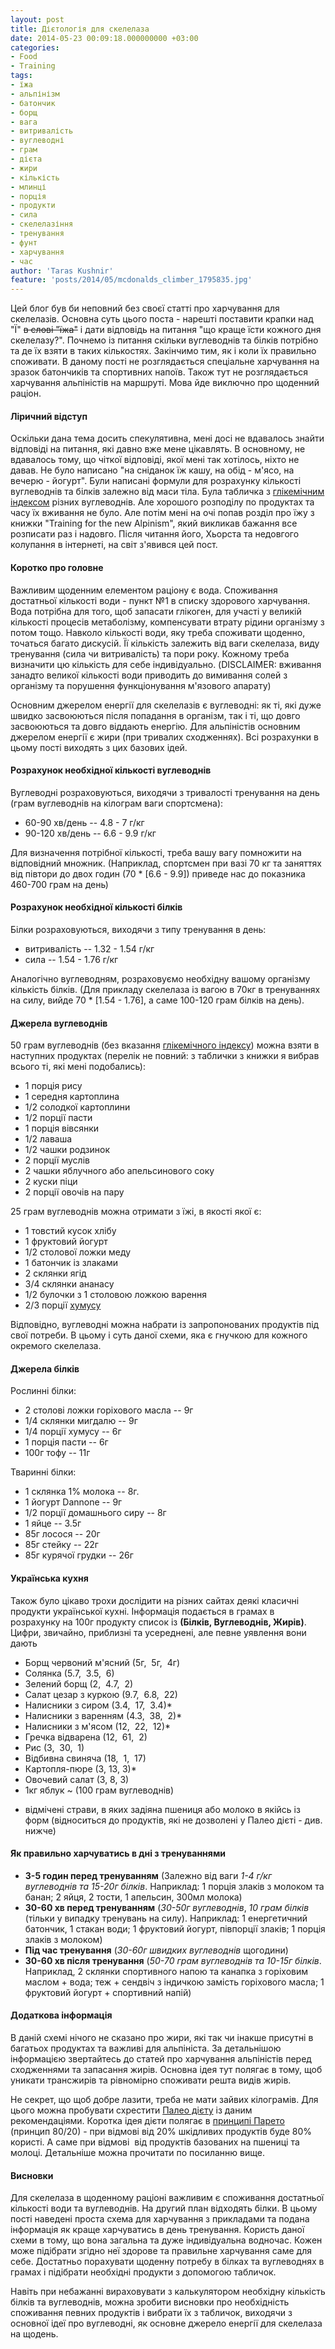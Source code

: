 ```yaml
---
layout: post
title: Дієтологія для скелелаза
date: 2014-05-23 00:09:18.000000000 +03:00
categories:
- Food
- Training
tags:
- їжа
- альпінізм
- батончик
- борщ
- вага
- витривалість
- вуглеводні
- грам
- дієта
- жири
- кількість
- млинці
- порція
- продукти
- сила
- скелелазіння
- тренування
- фунт
- харчування
- час
author: 'Taras Kushnir'
feature: 'posts/2014/05/mcdonalds_climber_1795835.jpg'
---
```


Цей блог був би неповний без своєї статті про харчування для скелелазів. Основна суть цього поста - нарешті поставити крапки над "Ї" <del>в слові "їжа"</del> і дати відповідь на питання "що краще їсти кожного дня скелелазу?". Почнемо із питання скільки вуглеводнів та білків потрібно та де їх взяти в таких кількостях. Закінчимо тим, як і коли їх правильно споживати. В даному пості не розглядається спеціальне харчування на зразок батончиків та спортивних напоїв. Також тут не розглядається харчування альпіністів на маршруті. Мова йде виключно про щоденний раціон.
<h4>Ліричний відступ</h4>

Оскільки дана тема досить спекулятивна, мені досі не вдавалось знайти відповіді на питання, які давно вже мене цікавлять. В основному, не вдавалось тому, що чіткої відповіді, якої мені так хотілось, ніхто не давав. Не було написано "на сніданок їж кашу, на обід - м'ясо, на вечерю - йогурт". Були написані формули для розрахунку кількості вуглеводнів та білків залежно від маси тіла. Була табличка з [глікемічним індексом](http://uk.wikipedia.org/wiki/%D0%93%D0%BB%D1%96%D0%BA%D0%B5%D0%BC%D1%96%D1%87%D0%BD%D0%B8%D0%B9_%D1%96%D0%BD%D0%B4%D0%B5%D0%BA%D1%81) різних вуглеводнів. Але хорошого розподілу по продуктах та часу їх вживання не було. Але потім мені на очі попав розділ про їжу з книжки "Training for the new Alpinism", який викликав бажання все розписати раз і надовго. Після читання його, Хьорста та недовгого колупання в інтернеті, на світ з'явився цей пост.
<h4>Коротко про головне</h4>

Важливим щоденним елементом раціону є вода. Споживання достатньої кількості води - пункт №1 в списку здорового харчування. Вода потрібна для того, щоб запасати глікоген, для участі у великій кількості процесів метаболізму, компенсувати втрату рідини організму з потом тощо. Навколо кількості води, яку треба споживати щоденно, точаться багато дискусій. Її кількість залежить від ваги скелелаза, виду тренування (сила чи витривалість) та пори року. Кожному треба визначити цю кількість для себе індивідуально. (DISCLAIMER: вживання занадто великої кількості води приводить до вимивання солей з організму та порушення функціонування м'язового апарату)

Основним джерелом енергії для скелелазів є вуглеводні: як ті, які дуже швидко засвоюються після попадання в організм, так і ті, що довго засвоюються та довго віддають енергію. Для альпіністів основним джерелом енергії є жири (при тривалих сходженнях). Всі розрахунки в цьому пості виходять з цих базових ідей.

<!--more-->
<h4>Розрахунок необхідної кількості вуглеводнів</h4>

Вуглеводні розраховуються, виходячи з тривалості тренування на день (грам вуглеводнів на кілограм ваги спортсмена):
<ul>
<li>60-90 хв/день -- 4.8 - 7 г/кг</li>
<li>90-120 хв/день -- 6.6 - 9.9 г/кг</li>
</ul>

Для визначення потрібної кількості, треба вашу вагу помножити на відповідний множник. (Наприклад, спортсмен при вазі 70 кг та заняттях від півтори до двох годин (70 * [6.6 - 9.9]) приведе нас до показника 460-700 грам на день)
<h4>Розрахунок необхідної кількості білків</h4>

Білки розраховуються, виходячи з типу тренування в день:
<ul>
<li>витривалість -- 1.32 - 1.54 г/кг</li>
<li>сила -- 1.54 - 1.76 г/кг</li>
</ul>

Аналогічно вуглеводням, розраховуємо необхідну вашому організму кількість білків. (Для прикладу скелелаза із вагою в 70кг в тренуваннях на силу, вийде 70 * [1.54 - 1.76], а саме 100-120 грам білків на день).
<h4>Джерела вуглеводнів</h4>

50 грам вуглеводнів (без вказання [глікемічного індексу](http://uk.wikipedia.org/wiki/%D0%93%D0%BB%D1%96%D0%BA%D0%B5%D0%BC%D1%96%D1%87%D0%BD%D0%B8%D0%B9_%D1%96%D0%BD%D0%B4%D0%B5%D0%BA%D1%81)) можна взяти в наступних продуктах (перелік не повний: з таблички з книжки я вибрав всього ті, які мені подобались):
<ul>
<li>1 порція рису</li>
<li>1 середня картоплина</li>
<li>1/2 солодкої картоплини</li>
<li>1/2 порції пасти</li>
<li>1 порція вівсянки</li>
<li>1/2 лаваша</li>
<li>1/2 чашки родзинок</li>
<li>2 порції муслів</li>
<li>2 чашки яблучного або апельсинового соку</li>
<li>2 куски піци</li>
<li>2 порції овочів на пару</li>
</ul>

25 грам вуглеводнів можна отримати з їжі, в якості якої є:
<ul>
<li>1 товстий кусок хлібу</li>
<li>1 фруктовий йогурт</li>
<li>1/2 столової ложки меду</li>
<li>1 батончик із злаками</li>
<li>2 склянки ягід</li>
<li>3/4 склянки ананасу</li>
<li>1/2 булочки з 1 столовою ложкою варення</li>
<li>2/3 порції <a title="Хумус" href="http://uk.wikipedia.org/wiki/%D0%A5%D1%83%D0%BC%D1%83%D1%81" target="_blank" rel="noopener noreferrer">хумусу</a></li>
</ul>

Відповідно, вуглеводні можна набрати із запропонованих продуктів під свої потреби. В цьому і суть даної схеми, яка є гнучкою для кожного окремого скелелаза.
<h4>Джерела білків</h4>

Рослинні білки:
<ul>
<li>2 столові ложки горіхового масла -- 9г</li>
<li>1/4 склянки мигдалю -- 9г</li>
<li>1/4 порції хумусу -- 6г</li>
<li>1 порція пасти -- 6г</li>
<li>100г тофу -- 11г</li>
</ul>

Тваринні білки:
<ul>
<li>1 склянка 1% молока -- 8г.</li>
<li>1 йогурт Dannone -- 9г</li>
<li>1/2 порції домашнього сиру -- 8г</li>
<li>1 яйце -- 3.5г</li>
<li>85г лосося -- 20г</li>
<li>85г стейку -- 22г</li>
<li>85г курячої грудки -- 26г</li>
</ul>
<h4>Українська кухня</h4>

Також було цікаво трохи дослідити на різних сайтах деякі класичні продукти української кухні. Інформація подається в грамах в розрахунку на 100г продукту список із <strong>(Білків, Вуглеводнів, Жирів)</strong>. Цифри, звичайно, приблизні та усереднені, але певне уявлення вони дають
<ul>
<li>Борщ червоний м'ясний (5г,  5г,  4г)</li>
<li>Солянка (5.7,  3.5,  6)</li>
<li>Зелений борщ (2,  4.7,  2)</li>
<li>Салат цезар з куркою (9.7,  6.8,  22)</li>
<li>Налисники з сиром (3.4,  17,  3.4)*</li>
<li>Налисники з варенням (4.3,  38,  2)*</li>
<li>Налисники з м'ясом (12,  22,  12)*</li>
<li>Гречка відварена (12,  61,  2)</li>
<li>Рис (3,  30,  1)</li>
<li>Відбивна свиняча (18,  1,  17)</li>
<li>Картопля-пюре (3, 13, 3)*</li>
<li>Овочевий салат (3, 8, 3)</li>
<li>1кг яблук ~ (100 грам вуглеводнів)</li>
</ul>
<ul>
<li>відмічені страви, в яких задіяна пшениця або молоко в якійсь із форм (відноситься до продуктів, які не дозволені у Палео дієті - див. нижче)</li>
</ul>
<h4>Як правильно харчуватись в дні з тренуваннями</h4>
<ul>
<li><strong>3-5 годин перед тренуванням</strong> (Залежно від ваги <em>1-4 г/кг вуглеводнів та 15-20г білків</em>. Наприклад: 1 порція злаків з молоком та банан; 2 яйця, 2 тости, 1 апельсин, 300мл молока)</li>
<li><strong>30-60 хв перед тренуванням</strong> (<em>30-50г вуглеводнів</em>, <em>10 грам білків</em> (тільки у випадку тренувань на силу). Наприклад: 1 енергетичний батончик, 1 стакан води; 1 фруктовий йогурт, півпорції злаків; 1 порція злаків з молоком)</li>
<li><strong>Під час тренування</strong> (<em>30-60г швидких вуглеводнів</em> щогодини)</li>
<li><strong>30-60 хв після тренування</strong> (<em>50-70 грам вуглеводнів та 10-15г білків</em>. Наприклад, 2 склянки спортивного напою та канапка з горіховим маслом + вода; теж + сендвіч з індичкою замість горіхового масла; 1 фруктовий йогурт + спортивний напій)</li>
</ul>
<h4>Додаткова інформація</h4>

В даній схемі нічого не сказано про жири, які так чи інакше присутні в багатьох продуктах та важливі для альпініста. За детальнішою інформацією звертайтесь до статей про харчування альпіністів перед сходженнями та запасання жирів. Основна ідея тут полягає в тому, щоб уникати трансжирів та рівномірно споживати решта видів жирів.

Не секрет, що щоб добре лазити, треба не мати зайвих кілограмів. Для цього можна пробувати схрестити <a title="Ultimate Paleo diet guide" href="http://ultimatepaleoguide.com/" target="_blank" rel="noopener noreferrer">Палео дієту</a> із даним рекомендаціями. Коротка ідея дієти полягає в <a title="Принцип Парето" href="http://uk.wikipedia.org/wiki/%D0%9F%D1%80%D0%B8%D0%BD%D1%86%D0%B8%D0%BF_%D0%9F%D0%B0%D1%80%D0%B5%D1%82%D0%BE" target="_blank" rel="noopener noreferrer">принципі Парето</a> (принцип 80/20) - при відмові від 20% шкідливих продуктів буде 80% користі. А саме при відмові  від продуктів базованих на пшениці та молоці. Детальніше можна прочитати по посиланню вище.
<h4>Висновки</h4>

Для скелелаза в щоденному раціоні важливим є споживання достатньої кількості води та вуглеводнів. На другий план відходять білки. В цьому пості наведені проста схема для харчування з прикладами та подана інформація як краще харчуватись в день тренування. Користь даної схеми в тому, що вона загальна та дуже індивідуальна водночас. Кожен може підібрати згідно неї здорове та правильне харчування саме для себе. Достатньо порахувати щоденну потребу в білках та вуглеводнях в грамах і підібрати необхідні продукти з допомогою табличок.

Навіть при небажанні вираховувати з калькулятором необхідну кількість білків та вуглеводнів, можна зробити висновки про необхідність споживання певних продуктів і вибрати їх з табличок, виходячи з основної ідеї про вуглеводні, як основне джерело енергії для скелелаза на щодень.
